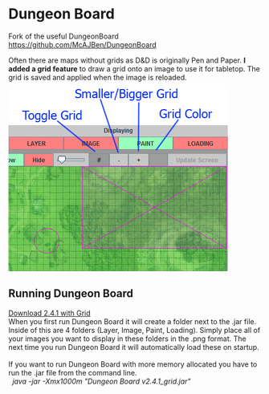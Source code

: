 # Dungeon Board

Fork of the useful DungeonBoard https://github.com/McAJBen/DungeonBoard

Often there are maps without grids as D&D is originally Pen and Paper.
<b>I added a grid feature</b> to draw a grid onto an image to use it for tabletop. The grid is saved
and applied when the image is reloaded.


<img src="Examples/control.png" alt="View">


## Running Dungeon Board
<a href="https://github.com/desertratxx/DungeonBoard/blob/master/Versions/Dungeon%20Board%20v2.4.1_grid.jar">Download 2.4.1 with Grid</a>
<br>
When you first run Dungeon Board it will create a folder next to the .jar file. Inside of this are 4 folders (Layer, Image, Paint, Loading). Simply place all of your images you want to display in these folders in the .png format.
The next time you run Dungeon Board it will automatically load these on startup.
<br><br>
If you want to run Dungeon Board with more memory allocated you have to run the .jar file from the command line.
<br>
<i>&nbsp;&nbsp;java -jar -Xmx1000m "Dungeon Board v2.4.1_grid.jar"</i>